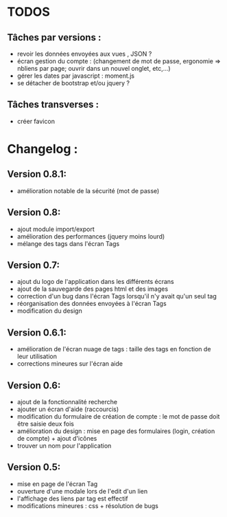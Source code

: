 TODOS
=====

Tâches par versions :
-------------------

* revoir les données envoyées aux vues , JSON ?
* écran gestion du compte : (changement de mot de passe, ergonomie => nbliens par page; ouvrir dans un nouvel onglet, etc,...)
* gérer les dates par javascript : moment.js
* se détacher de bootstrap et/ou jquery ?

Tâches transverses :
-------------------

* créer favicon

Changelog :
==========

Version 0.8.1:
--------------
- amélioration notable de la sécurité (mot de passe)

Version 0.8:
------------
- ajout module import/export
- amélioration des performances (jquery moins lourd)
- mélange des tags dans l'écran Tags

Version 0.7:
------------
- ajout du logo de l'application dans les différents écrans
- ajout de la sauvegarde des pages html et des images
- correction d'un bug dans l'écran Tags lorsqu'il n'y avait qu'un seul tag
- réorganisation des données envoyées à l'écran Tags
- modification du design

Version 0.6.1:
--------------
- amélioration de l'écran nuage de tags : taille des tags en fonction de leur utilisation
- corrections mineures sur l'écran aide

Version 0.6:
------------
- ajout de la fonctionnalité recherche
- ajouter un écran d'aide (raccourcis)
- modification du formulaire de création de compte : le mot de passe doit être saisie deux fois
- amélioration du design : mise en page des formulaires (login, création de compte) + ajout d'icônes
- trouver un nom pour l'application

Version 0.5:
------------
- mise en page de l'écran Tag
- ouverture d'une modale lors de l'edit d'un lien
- l'affichage des liens par tag est effectif
- modifications mineures : css + résolution de bugs
 